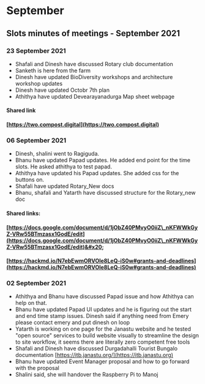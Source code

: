 # September

## Slots minutes of meetings - September 2021

### 23 September 2021

* Shafali and Dinesh have discussed Rotary club documentation
* Sanketh is here from the farm
* Dinesh have updated BioDiversity workshops and architecture workshop updates
* Dinesh have updated Octobr 7th plan
* Athithya have updated Devearayanadurga Map sheet webpage

#### Shared link

#### &#x20;[https://two.compost.digital](https://two.compost.digital)

### 06 September 2021

* Dinesh, shalini went to Ragiguda.
* Bhanu have updated Papad updates. He added end point for the time slots. He asked athithya to test papad.
* Athithya have updated his Papad updates. She added css for the buttons on.
* Shafali have updated Rotary\_New docs
* Bhanu, shafali and Yatarth have discussed structure for the Rotary\_new doc

#### Shared links:&#x20;

#### &#x20;[https://docs.google.com/document/d/1jObZ40PMvyO0iiZ\_nKFWWkGyZ-VRw55BTmzasx1GodE/edit](https://docs.google.com/document/d/1jObZ40PMvyO0iiZ\_nKFWWkGyZ-VRw55BTmzasx1GodE/edit)&#x20;

#### &#x20;[https://hackmd.io/N7ebEwmORVOle8LeQ-iS0w#grants-and-deadlines](https://hackmd.io/N7ebEwmORVOle8LeQ-iS0w#grants-and-deadlines)

### 02 September 2021

* Athithya and Bhanu have discussed Papad issue and how Athithya can help on that.
* Bhanu have updated Papad UI updates and he is figuring out the start and end time stamp issues. Dinesh said if anything need from Emery please contact emery and put dinesh on loop
* Yatarth is working on one page for the Janastu website and he tested "open source" services to build website visually to streamline the design to site workflow, it seems there are literally zero competent free tools
* Shafali and Dinesh have discussed Durgadahalli Tourist Bungalo documentation [https://itb.janastu.org/](https://itb.janastu.org)
* Bhanu have updated Event Manager proposal and how to go forward with the proposal
* Shalini said, she will handover the Raspberry Pi to Manoj

